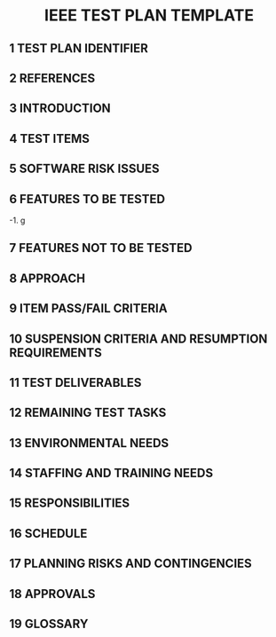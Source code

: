 #  <p align="center" > IEEE TEST PLAN TEMPLATE </p>
## 1  TEST PLAN IDENTIFIER 
## 2  REFERENCES 
## 3  INTRODUCTION 
## 4  TEST ITEMS
## 5  SOFTWARE RISK ISSUES 
## 6  FEATURES TO BE TESTED
-1. g
## 7  FEATURES NOT TO BE TESTED 
## 8  APPROACH
## 9  ITEM PASS/FAIL CRITERIA
## 10  SUSPENSION CRITERIA AND RESUMPTION REQUIREMENTS
## 11  TEST DELIVERABLES 
## 12  REMAINING TEST TASKS 
## 13  ENVIRONMENTAL NEEDS 
## 14  STAFFING AND TRAINING NEEDS 
## 15  RESPONSIBILITIES
## 16  SCHEDULE
## 17  PLANNING RISKS AND CONTINGENCIES
## 18  APPROVALS 
## 19  GLOSSARY
